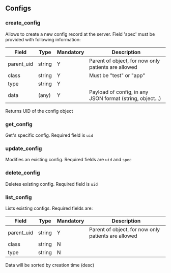 ## Configs

### create_config

Allows to create a new config record at the server.
Field 'spec' must be provided with following information:

|Field|Type|Mandatory|Description
|---|---|---|---
|parent_uid|string|Y|Parent of object, for now only patients are allowed
|class|string|Y|Must be "test" or "app"
|type|string|Y|
|data|(any)|Y|Payload of config, in any JSON format (string, object...)

Returns UID of the config object


### get_config

Get's specific config. Required field is `uid`

### update_config

Modifies an existing config. Required fields are `uid` and `spec`

### delete_config

Deletes existing config. Required field is `uid`

### list_config

Lists existing configs. Required fields are:

|Field|Type|Mandatory|Description
|---|---|---|---
|parent_uid|string|Y|Parent of object, for now only patients are allowed
|class|string|N|
|type|string|N|

Data will be sorted by creation time (desc)


